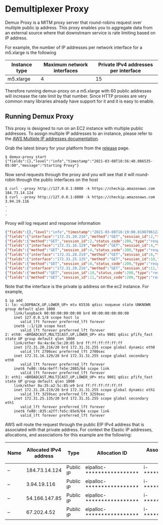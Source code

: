 # Demultiplexer Proxy
Demux Proxy is a MITM proxy server that round-robins request over multiple public ip address. This proxy enables you to aggregate data from an external source where that downstream service is rate limiting based on IP address. 

For example, the number of IP addresses per network interface for a m5.xlarge is the following

| Instance type | Maximum network interfaces | Private IPv4 addresses per interface |
|---------------|----------------------------|--------------------------------------|
| m5.xlarge | 4 | 15 |

Therefore running demux-proxy on a m5.xlarge with 60 public addresses will increase the rate limit by that number. Since HTTP proxies are very common many libraries already have support for it and it is easy to enable.

## Running Demux Proxy

This proxy is designed to run on an EC2 instance with multiple public addresses. To assign multiple IP addresses to an instance, please refer to the [AWS Multiple IP addresses documentation](https://docs.aws.amazon.com/AWSEC2/latest/UserGuide/MultipleIP.html).

Grab the latest binary for your platform from the [release](https://github.com/mberwanger/demux-proxy/releases) page.

```
$ demux-proxy start
{"fields":{},"level":"info","timestamp":"2021-03-08T10:56:40.086535-05:00","message":"Starting Proxy"}
```

Now send requests through the proxy and you will see that it will round-robin through the public interfaces on the host

```
$ curl --proxy http://127.0.0.1:8080 -k https://checkip.amazonaws.com
184.73.14.124
$ curl --proxy http://127.0.0.1:8080 -k https://checkip.amazonaws.com
3.94.19.116
.
.
.
```

Proxy will log request and response information 

```json
{"fields":{},"level":"info","timestamp":"2021-03-08T16:19:08.819879612Z","message":"Starting Proxy"}
{"fields":{"interface":"172.31.20.216","method":"GET","session_id":2,"type":"request","url":"https://checkip.amazonaws.com:443/"},"level":"info","timestamp":"2021-03-08T16:19:13.807451213Z","message":"outbound request"}
{"fields":{"method":"GET","session_id":2,"status_code":200,"type":"response","url":"https://checkip.amazonaws.com:443/"},"level":"info","timestamp":"2021-03-08T16:19:13.825450683Z","message":"inbound response"}
{"fields":{"interface":"172.31.16.129","method":"GET","session_id":4,"type":"request","url":"https://checkip.amazonaws.com:443/"},"level":"info","timestamp":"2021-03-08T16:19:16.501391662Z","message":"outbound request"}
{"fields":{"method":"GET","session_id":4,"status_code":200,"type":"response","url":"https://checkip.amazonaws.com:443/"},"level":"info","timestamp":"2021-03-08T16:19:16.506607494Z","message":"inbound response"}
{"fields":{"interface":"172.31.28.219","method":"GET","session_id":8,"type":"request","url":"https://checkip.amazonaws.com:443/"},"level":"info","timestamp":"2021-03-08T16:19:17.131299168Z","message":"outbound request"}
{"fields":{"interface":"172.31.25.135","method":"GET","session_id":10,"type":"request","url":"https://checkip.amazonaws.com:443/"},"level":"info","timestamp":"2021-03-08T16:19:17.425001254Z","message":"outbound request"}
{"fields":{"method":"GET","session_id":8,"status_code":200,"type":"response","url":"https://checkip.amazonaws.com:443/"},"level":"info","timestamp":"2021-03-08T16:19:17.46526242Z","message":"inbound response"}
{"fields":{"interface":"172.31.20.216","method":"GET","session_id":11,"type":"request","url":"https://checkip.amazonaws.com:443/"},"level":"info","timestamp":"2021-03-08T16:19:17.597561633Z","message":"outbound request"}
{"fields":{"method":"GET","session_id":10,"status_code":200,"type":"response","url":"https://checkip.amazonaws.com:443/"},"level":"info","timestamp":"2021-03-08T16:19:17.637055792Z","message":"inbound response"}
{"fields":{"method":"GET","session_id":11,"status_code":200,"type":"response","url":"https://checkip.amazonaws.com:443/"},"level":"info","timestamp":"2021-03-08T16:19:17.702836882Z","message":"inbound response"}
```

Note that the interface is the private ip address on the ec2 instance. For example, 

```
$ ip add
1: lo: <LOOPBACK,UP,LOWER_UP> mtu 65536 qdisc noqueue state UNKNOWN group default qlen 1000
    link/loopback 00:00:00:00:00:00 brd 00:00:00:00:00:00
    inet 127.0.0.1/8 scope host lo
       valid_lft forever preferred_lft forever
    inet6 ::1/128 scope host
       valid_lft forever preferred_lft forever
2: eth0: <BROADCAST,MULTICAST,UP,LOWER_UP> mtu 9001 qdisc pfifo_fast state UP group default qlen 1000
    link/ether 0a:4a:6e:5e:20:85 brd ff:ff:ff:ff:ff:ff
    inet 172.31.20.216/20 brd 172.31.31.255 scope global dynamic eth0
       valid_lft 2700sec preferred_lft 2700sec
    inet 172.31.16.129/20 brd 172.31.31.255 scope global secondary eth0
       valid_lft forever preferred_lft forever
    inet6 fe80::84a:6eff:fe5e:2085/64 scope link
       valid_lft forever preferred_lft forever
3: eth1: <BROADCAST,MULTICAST,UP,LOWER_UP> mtu 9001 qdisc pfifo_fast state UP group default qlen 1000
    link/ether 0a:35:a2:5c:85:e9 brd ff:ff:ff:ff:ff:ff
    inet 172.31.28.219/20 brd 172.31.31.255 scope global dynamic eth1
       valid_lft 3259sec preferred_lft 3259sec
    inet 172.31.25.135/20 brd 172.31.31.255 scope global secondary eth1
       valid_lft forever preferred_lft forever
    inet6 fe80::835:a2ff:fe5c:85e9/64 scope link
       valid_lft forever preferred_lft forever
```

AWS will route the request through the public EIP IPv4 address that is associated with that private address. For context the Elastic IP addresses, allocations, and associations for this example are the following: 

| Name | Allocated IPv4 address | Type | Allocation ID | Associated instance ID | Private IP address | Association ID | Network interface owner account ID  | Network Border Group |
|------|------------------------|------|---------------|------------------------|--------------------|----------------|-------------------------------------|----------------------|
| – | 184.73.14.124 | Public IP | eipalloc-***************** | i-***************** | 172.31.20.216 | eipassoc-****************1 | ************ | us-east-1
| – | 3.94.19.116   | Public IP | eipalloc-***************** | i-***************** | 172.31.16.129 | eipassoc-****************2 | ************ | us-east-1
| – | 54.166.147.85 | Public IP | eipalloc-***************** | i-***************** | 172.31.28.219 | eipassoc-****************3 | ************ | us-east-1
| – | 67.202.4.52   | Public IP | eipalloc-***************** | i-***************** | 172.31.25.135 | eipassoc-****************4 | ************ | us-east-1
